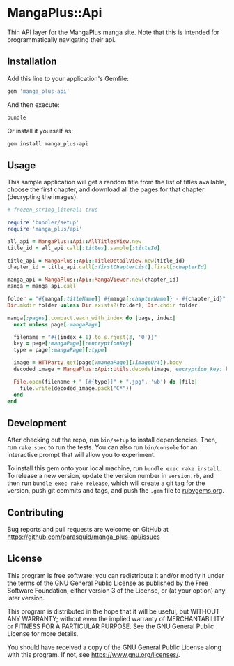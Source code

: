 # MangaPlus::Api

Thin API layer for the MangaPlus manga site. Note that this is intended for programmatically navigating their api.

## Installation

Add this line to your application's Gemfile:

```ruby
gem 'manga_plus-api'
```

And then execute:

``` bash
bundle
```

Or install it yourself as:

``` bash
gem install manga_plus-api
```

## Usage

This sample application will get a random title from the list of titles available, choose the first chapter, and download all the pages for that chapter (decrypting the images).

``` ruby
# frozen_string_literal: true

require 'bundler/setup'
require 'manga_plus/api'

all_api = MangaPlus::Api::AllTitlesView.new
title_id = all_api.call[:titles].sample[:titleId]

title_api = MangaPlus::Api::TitleDetailView.new(title_id)
chapter_id = title_api.call[:firstChapterList].first[:chapterId]

manga_api = MangaPlus::Api::MangaViewer.new(chapter_id)
manga = manga_api.call

folder = "#{manga[:titleName]} #{manga[:chapterName]} - #{chapter_id}"
Dir.mkdir folder unless Dir.exists?(folder); Dir.chdir folder

manga[:pages].compact.each_with_index do |page, index|
  next unless page[:mangaPage]

  filename = "#{(index + 1).to_s.rjust(3, '0')}"
  key = page[:mangaPage][:encryptionKey]
  type = page[:mangaPage][:type]

  image = HTTParty.get(page[:mangaPage][:imageUrl]).body
  decoded_image = MangaPlus::Api::Utils.decode(image, encryption_key: key)

  File.open(filename + " [#{type}]" + ".jpg", 'wb') do |file|
    file.write(decoded_image.pack("C*"))
  end
end
```

## Development

After checking out the repo, run `bin/setup` to install dependencies. Then, run `rake spec` to run the tests. You can also run `bin/console` for an interactive prompt that will allow you to experiment.

To install this gem onto your local machine, run `bundle exec rake install`. To release a new version, update the version number in `version.rb`, and then run `bundle exec rake release`, which will create a git tag for the version, push git commits and tags, and push the `.gem` file to [rubygems.org](https://rubygems.org).

## Contributing

Bug reports and pull requests are welcome on GitHub at <https://github.com/parasquid/manga_plus-api/issues>

## License

This program is free software: you can redistribute it and/or modify
it under the terms of the GNU General Public License as published by
the Free Software Foundation, either version 3 of the License, or
(at your option) any later version.

This program is distributed in the hope that it will be useful,
but WITHOUT ANY WARRANTY; without even the implied warranty of
MERCHANTABILITY or FITNESS FOR A PARTICULAR PURPOSE.  See the
GNU General Public License for more details.

You should have received a copy of the GNU General Public License
along with this program.  If not, see <https://www.gnu.org/licenses/>.
